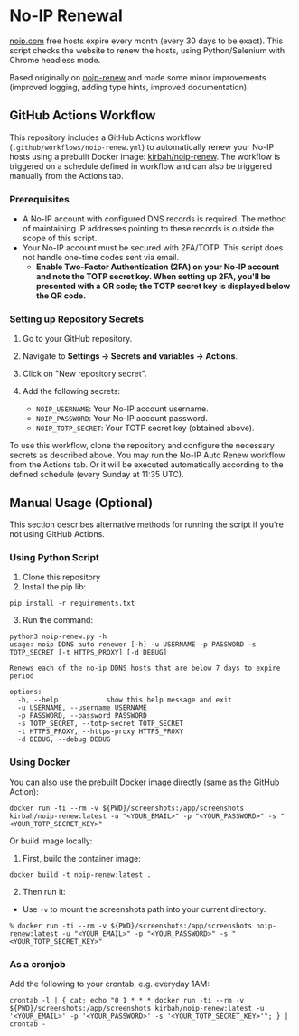 # No-IP Renewal

[noip.com](https://www.noip.com/) free hosts expire every month (every 30 days to be exact). This script checks the website to renew the hosts, using Python/Selenium with Chrome headless mode.

Based originally on [noip-renew](https://github.com/loblab/noip-renew) and made some minor improvements (improved logging, adding type hints, improved documentation).

## GitHub Actions Workflow

This repository includes a GitHub Actions workflow (`.github/workflows/noip-renew.yml`) to automatically renew your No-IP hosts using a prebuilt Docker image: [kirbah/noip-renew](https://hub.docker.com/r/kirbah/noip-renew). The workflow is triggered on a schedule defined in workflow and can also be triggered manually from the Actions tab.

### Prerequisites

- A No-IP account with configured DNS records is required. The method of maintaining IP addresses pointing to these records is outside the scope of this script.
- Your No-IP account must be secured with 2FA/TOTP. This script does not handle one-time codes sent via email.
  - **Enable Two-Factor Authentication (2FA) on your No-IP account and note the TOTP secret key. When setting up 2FA, you'll be presented with a QR code; the TOTP secret key is displayed below the QR code.**

### Setting up Repository Secrets

1.  Go to your GitHub repository.
2.  Navigate to **Settings → Secrets and variables → Actions**.
3.  Click on "New repository secret".
4.  Add the following secrets:

    - `NOIP_USERNAME`: Your No-IP account username.
    - `NOIP_PASSWORD`: Your No-IP account password.
    - `NOIP_TOTP_SECRET`: Your TOTP secret key (obtained above).

To use this workflow, clone the repository and configure the necessary secrets as described above. You may run the No-IP Auto Renew workflow from the Actions tab. Or it will be executed automatically according to the defined schedule (every Sunday at 11:35 UTC).

## Manual Usage (Optional)

This section describes alternative methods for running the script if you're not using GitHub Actions.

### Using Python Script

1. Clone this repository
2. Install the pip lib:

```shell
pip install -r requirements.txt
```

3. Run the command:

```shell
python3 noip-renew.py -h
usage: noip DDNS auto renewer [-h] -u USERNAME -p PASSWORD -s TOTP_SECRET [-t HTTPS_PROXY] [-d DEBUG]

Renews each of the no-ip DDNS hosts that are below 7 days to expire period

options:
  -h, --help            show this help message and exit
  -u USERNAME, --username USERNAME
  -p PASSWORD, --password PASSWORD
  -s TOTP_SECRET, --totp-secret TOTP_SECRET
  -t HTTPS_PROXY, --https-proxy HTTPS_PROXY
  -d DEBUG, --debug DEBUG
```

### Using Docker

You can also use the prebuilt Docker image directly (same as the GitHub Action):

```shell
docker run -ti --rm -v ${PWD}/screenshots:/app/screenshots kirbah/noip-renew:latest -u "<YOUR_EMAIL>" -p "<YOUR_PASSWORD>" -s "<YOUR_TOTP_SECRET_KEY>"
```

Or build image locally:

1. First, build the container image:

```shell
docker build -t noip-renew:latest .
```

2. Then run it:

- Use `-v` to mount the screenshots path into your current directory.

```shell
% docker run -ti --rm -v ${PWD}/screenshots:/app/screenshots noip-renew:latest -u "<YOUR_EMAIL>" -p "<YOUR_PASSWORD>" -s "<YOUR_TOTP_SECRET_KEY>"
```

### As a cronjob

Add the following to your crontab, e.g. everyday 1AM:

```shell
crontab -l | { cat; echo "0 1 * * * docker run -ti --rm -v ${PWD}/screenshots:/app/screenshots kirbah/noip-renew:latest -u '<YOUR_EMAIL>' -p '<YOUR_PASSWORD>' -s '<YOUR_TOTP_SECRET_KEY>'"; } | crontab -
```
